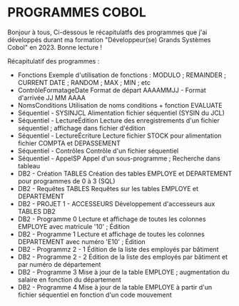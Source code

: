 # PROGRAMMES COBOL

Bonjour à tous,
Ci-dessous le récapitulatfs des programmes que j'ai développés durant ma formation "Développeur(se) Grands Systèmes Cobol" en 2023.
Bonne lecture !

Récapitulatif des programmes :
- Fonctions                        Exemple d'utilisation de fonctions : MODULO ; REMAINDER ; CURRENT DATE ; RANDOM ; MAX ; MIN ; etc
- ContrôleFormatageDate            Format de départ AAAAMMJJ - Format d'arrivée JJ MM AAAA
- NomsConditions                   Utilisation de noms conditions + fonction EVALUATE
- Séquentiel - SYSINJCL            Alimentation fichier séquentiel (SYSIN du JCL)
- Séquentiel - LectureÉdition      Lecture des enregistrements d'un fichier séquentiel ; affichage dans fichier d'édition
- Séquentiel - LectureÉcriture     Lecture fichier STOCK pour alimentation fichier COMPTA et DEPASSEMENT
- Séquentiel - Contrôles           Contrôle d'un fichier séquentiel
- Séquentiel - AppelSP             Appel d'un sous-programme ; Recherche dans tableau
- DB2 - Création TABLES            Création des tables EMPLOYE et DEPARTEMENT pour programmes de 0 à 3 (SQL)
- DB2 - Requêtes TABLES            Requêtes sur les tables EMPLOYE et DEPARTEMENT
- DB2 - PROJET 1 - ACCESSEURS      Développement d'accesseurs aux TABLES DB2
- DB2 - Programme 0                Lecture et affichage de toutes les colonnes EMPLOYE avec matricule '10' ; Édition
- DB2 - Programme 1                Lecture et affichage de toutes les colonnes DEPARTEMENT avec numéro 'E10' ; Édition
- DB2 - Programmz 2 - 1            Édition de la liste des employés par bâtiment
- DB2 - Programme 2 - 2            Édition de la liste des employés par bâtiment et par numéro de département
- DB2 - Programme 3                Mise à jour de la table EMPLOYE ; augmentation du salaire en fonction du département
- DB2 - Programme 4                Mise à jour de la table EMPLOYE à partir d'un fichier séquentiel en fonction d'un code mouvement
